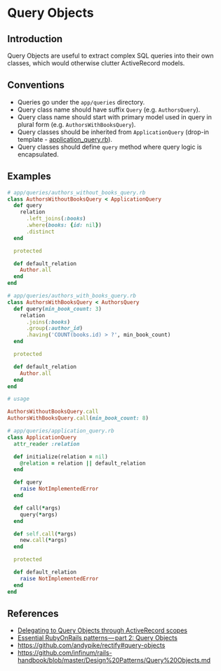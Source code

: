 # Query Objects

## Introduction

Query Objects are useful to extract complex SQL queries into their own classes, which would otherwise clutter ActiveRecord models.

## Conventions

* Queries go under the `app/queries` directory.
* Query class name should have suffix `Query` (e.g. `AuthorsQuery`).
* Query class name should start with primary model used in query in plural form (e.g. `AuthorsWithBooksQuery`).
* Query classes should be inherited from `ApplicationQuery` (drop-in template - [application_query.rb](../templates/query_objects/application_query.rb)).
* Query classes should define `query` method where query logic is encapsulated.

## Examples

```ruby
# app/queries/authors_without_books_query.rb
class AuthorsWithoutBooksQuery < ApplicationQuery
  def query
    relation
      .left_joins(:books)
      .where(books: {id: nil})
      .distinct
  end

  protected

  def default_relation
    Author.all
  end
end

# app/queries/authors_with_books_query.rb
class AuthorsWithBooksQuery < AuthorsQuery
  def query(min_book_count: 3)
    relation
      .joins(:books)
      .group(:author_id)
      .having('COUNT(books.id) > ?', min_book_count)
  end

  protected

  def default_relation
    Author.all
  end
end

# usage

AuthorsWithoutBooksQuery.call
AuthorsWithBooksQuery.call(min_book_count: 8)
```

```ruby
# app/queries/application_query.rb
class ApplicationQuery
  attr_reader :relation

  def initialize(relation = nil)
    @relation = relation || default_relation
  end

  def query
    raise NotImplementedError
  end

  def call(*args)
    query(*args)
  end

  def self.call(*args)
    new.call(*args)
  end

  protected

  def default_relation
    raise NotImplementedError
  end
end
```

## References

* [Delegating to Query Objects through ActiveRecord scopes](http://craftingruby.com/posts/2015/06/29/query-objects-through-scopes.html)
* [Essential RubyOnRails patterns — part 2: Query Objects](https://medium.com/selleo/essential-rubyonrails-patterns-part-2-query-objects-4b253f4f4539)
* https://github.com/andypike/rectify#query-objects
* https://github.com/infinum/rails-handbook/blob/master/Design%20Patterns/Query%20Objects.md
